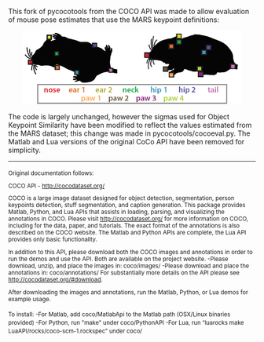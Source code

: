 This fork of pycocotools from the COCO API was made to allow evaluation of mouse pose estimates that use the MARS keypoint definitions:
<p align=center>
<img src=MARS_kpt_reference.png height=150>
</p>
The code is largely unchanged, however the sigmas used for Object Keypoint Similarity have been modified to reflect the values estimated from the MARS dataset; this change was made in pycocotools/cocoeval.py. The Matlab and Lua versions of the original CoCo API have been removed for simplicity.


---
<small>
Original documentation follows:

COCO API - http://cocodataset.org/

COCO is a large image dataset designed for object detection, segmentation, person keypoints detection, stuff segmentation, and caption generation. This package provides Matlab, Python, and Lua APIs that assists in loading, parsing, and visualizing the annotations in COCO. Please visit http://cocodataset.org/ for more information on COCO, including for the data, paper, and tutorials. The exact format of the annotations is also described on the COCO website. The Matlab and Python APIs are complete, the Lua API provides only basic functionality.

In addition to this API, please download both the COCO images and annotations in order to run the demos and use the API. Both are available on the project website.
-Please download, unzip, and place the images in: coco/images/
-Please download and place the annotations in: coco/annotations/
For substantially more details on the API please see http://cocodataset.org/#download.

After downloading the images and annotations, run the Matlab, Python, or Lua demos for example usage.

To install:
-For Matlab, add coco/MatlabApi to the Matlab path (OSX/Linux binaries provided)
-For Python, run "make" under coco/PythonAPI
-For Lua, run “luarocks make LuaAPI/rocks/coco-scm-1.rockspec” under coco/
</small>
